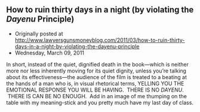 ## How to ruin thirty days in a night (by violating the <em>Dayenu</em> Principle)

 * Originally posted at http://www.lawyersgunsmoneyblog.com/2011/03/how-to-ruin-thirty-days-in-a-night-by-violating-the-dayenu-principle
 * Wednesday, March 09, 2011

In short, instead of the quiet, dignified death in the book—which is neither more nor less inherently moving for its quiet dignity, unless you’re talking about its effectiveness—the audience of the film is treated to a beating at the hands of a man who is, in visual rhetorical terms, YELLING YOU THE EMOTIONAL RESPONSE YOU WILL BE HAVING.  THERE IS NO _DAYENU_.  THERE IS CAN BE NO ENOUGH.  Add in an image of me thumping on the table with my meaning-stick and you pretty much have my last day of class.
